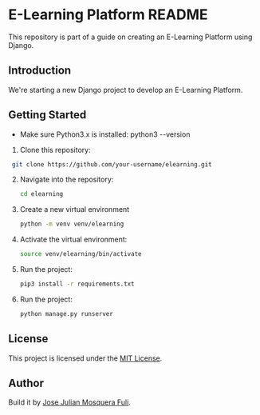 # E-Learning Platform README

This repository is part of a guide on creating an E-Learning Platform using Django.

## Introduction

We're starting a new Django project to develop an E-Learning Platform.

## Getting Started

- Make sure Python3.x is installed: python3 --version

1. Clone this repository:

```bash
 git clone https://github.com/your-username/elearning.git
```

2. Navigate into the repository:

   ```bash
   cd elearning
   ```

3. Create a new virtual environment

   ```bash
   python -m venv venv/elearning
   ```

4. Activate the virtual environment:

   ```bash
   source venv/elearning/bin/activate
   ```

5. Run the project:

   ```bash
   pip3 install -r requirements.txt
   ```

6. Run the project:

   ```bash
   python manage.py runserver
   ```

## License

This project is licensed under the [MIT License](LICENSE).

## Author

Build it by [Jose Julian Mosquera Fuli](https://github.com/JoseJulianMosqueraFuli).
